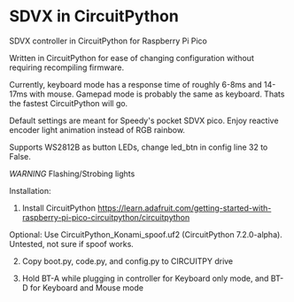 # SDVX in CircuitPython
 SDVX controller in CircuitPython for Raspberry Pi Pico

 Written in CircuitPython for ease of changing configuration without requiring recompiling firmware.

 Currently, keyboard mode has a response time of roughly 6-8ms and 14-17ms with mouse. Gamepad mode is probably the same as keyboard. Thats the fastest CircuitPython will go.

 Default settings are meant for Speedy's pocket SDVX pico. Enjoy reactive encoder light animation instead of RGB rainbow.

 Supports WS2812B as button LEDs, change led_btn in config line 32 to False.
 
 *WARNING*
 Flashing/Strobing lights

Installation:
1. Install CircuitPython
https://learn.adafruit.com/getting-started-with-raspberry-pi-pico-circuitpython/circuitpython

 Optional: Use CircuitPython_Konami_spoof.uf2 (CircuitPython 7.2.0-alpha). Untested, not sure if spoof works.

2. Copy boot.py, code.py, and config.py to CIRCUITPY drive

3. Hold BT-A while plugging in controller for Keyboard only mode, and BT-D for Keyboard and Mouse mode
